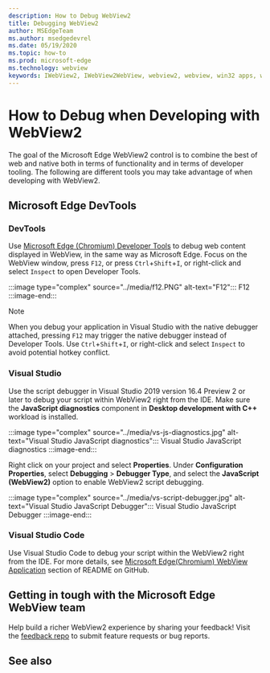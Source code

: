 ```yaml
---
description: How to Debug WebView2
title: Debugging WebView2
author: MSEdgeTeam
ms.author: msedgedevrel
ms.date: 05/19/2020
ms.topic: how-to
ms.prod: microsoft-edge
ms.technology: webview
keywords: IWebView2, IWebView2WebView, webview2, webview, win32 apps, win32, edge, ICoreWebView2, ICoreWebView2Host, browser control, edge html
---
```


# How to Debug when Developing with WebView2  

The goal of the Microsoft Edge WebView2 control is to combine the best of web and native both in terms of functionality and in terms of developer tooling.  The following are different tools you may take advantage of when developing with WebView2.  

## Microsoft Edge DevTools  

### DevTools  

Use [Microsoft Edge (Chromium) Developer Tools](/microsoft-edge/devtools-guide-chromium) to debug web content displayed in WebView, in the same way as Microsoft Edge.  Focus on the WebView window, press `F12`, or press `Ctrl`+`Shift`+`I`, or right-click and select `Inspect` to open Developer Tools.  

:::image type="complex" source="../media/f12.PNG" alt-text="F12":::
   F12
:::image-end:::

> [!NOTE]
When you debug your application in Visual Studio with the native debugger attached, pressing `F12` may trigger the native debugger instead of Developer Tools.  Use `Ctrl`+`Shift`+`I`, or right-click and select `Inspect` to avoid potential hotkey conflict.  

### Visual Studio  

Use the script debugger in Visual Studio 2019 version 16.4 Preview 2 or later to debug your script within WebView2 right from the IDE.  Make sure the **JavaScript diagnostics** component in **Desktop development with C++** workload is installed.  

:::image type="complex" source="../media/vs-js-diagnostics.jpg" alt-text="Visual Studio JavaScript diagnostics":::
   Visual Studio JavaScript diagnostics
:::image-end:::

Right click on your project and select **Properties**.  Under **Configuration Properties**, select **Debugging** > **Debugger Type**, and select the **JavaScript (WebView2)** option to enable WebView2 script debugging.  <!--More details to follow soon.  -->  

:::image type="complex" source="../media/vs-script-debugger.jpg" alt-text="Visual Studio JavaScript Debugger":::
   Visual Studio JavaScript Debugger
:::image-end:::

### Visual Studio Code  

Use Visual Studio Code to debug your script within the WebView2 right from the IDE.  For more details, see [Microsoft Edge(Chromium) WebView Application](https://github.com/microsoft/vscode-edge-debug2/blob/master/README.md#microsoft-edge-chromium-webview-applications) section of README on GitHub.  

## Getting in tough with the Microsoft Edge WebView team  

Help build a richer WebView2 experience by sharing your feedback!  Visit the [feedback repo](https://aka.ms/webviewfeedback) to submit feature requests or bug reports.  

## See also

<!-- links -->  
